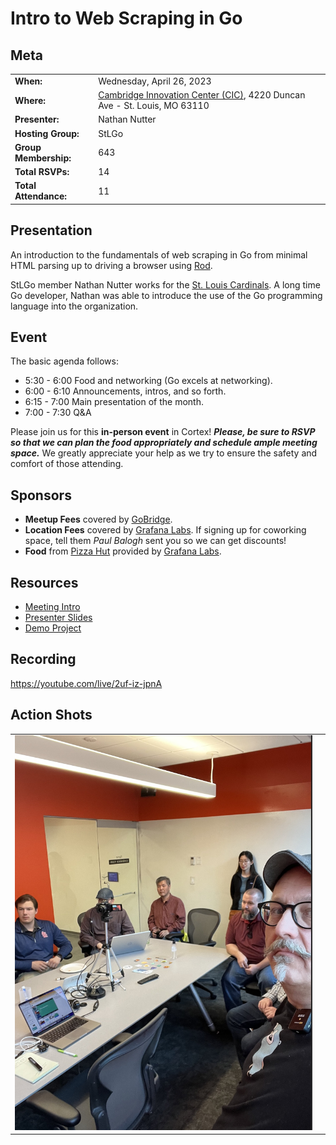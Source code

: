 # Intro to Web Scraping in Go

## Meta 
| | |
| --- | --- |
| **When:** | Wednesday, April 26, 2023 |
| **Where:** | [Cambridge Innovation Center (CIC)](https://cic.com/), 4220 Duncan Ave - St. Louis, MO 63110 |
| **Presenter:** | Nathan Nutter |
| **Hosting Group:** | StLGo |
| **Group Membership:** | 643 |
| **Total RSVPs:** | 14 |
| **Total Attendance:** | 11 |

## Presentation
An introduction to the fundamentals of web scraping in Go from minimal HTML parsing up to driving a browser using [Rod](https://github.com/go-rod/rod).

StLGo member Nathan Nutter works for the [St. Louis Cardinals](https://www.mlb.com/cardinals). A long time Go developer, Nathan was able to introduce the use of the Go programming language into the organization.

## Event
The basic agenda follows:
* 5:30 - 6:00 Food and networking (Go excels at networking).
* 6:00 - 6:10 Announcements, intros, and so forth.
* 6:15 - 7:00 Main presentation of the month.
* 7:00 - 7:30 Q&A

Please join us for this **in-person event** in Cortex! **_Please, be sure to RSVP so that we can plan the food appropriately and schedule ample meeting space._** We greatly appreciate your help as we try to ensure the safety and comfort of those attending.

## Sponsors
* **Meetup Fees** covered by [GoBridge](https://github.com/gobridge/).
* **Location Fees** covered by [Grafana Labs](https://grafana.com/). If signing up for coworking space, tell them _Paul Balogh_ sent you so we can get discounts!
* **Food** from [Pizza Hut](https://www.pizzahut.com/) provided by [Grafana Labs](https://grafana.com/).

## Resources
* [Meeting Intro](Meeting-Intro.pdf)
* [Presenter Slides](Intro%20to%20Web%20Scraping%20in%20Go.pdf)
* [Demo Project](https://github.com/nnutter/intro-to-web-scraping-in-go)

## Recording
https://youtube.com/live/2uf-iz-jpnA

## Action Shots
|  |  |
| --- | --- |
| ![](images/20230426-01.jpg) |  |
